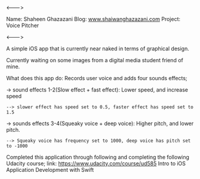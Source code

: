 <--->

Name: Shaheen Ghazazani 
Blog: www.shaiwanghazazani.com
Project: Voice Pitcher

<--->

A simple iOS app that is currently near naked in terms of graphical design. 

Currently waiting on some images from a digital media student friend of mine. 

What does this app do: Records user voice and adds four sounds effects;

->  sound effects 1-2(Slow effect + fast effect): Lower speed, and increase speed

    --> slower effect has speed set to 0.5, faster effect has speed set to 1.5 

-> sounds effects 3-4(Squeaky voice + deep voice): Higher pitch, and lower pitch. 

    --> Squeaky voice has frequency set to 1000, deep voice has pitch set to -1000 

Completed this application through following and completing the following Udacity course;
link: https://www.udacity.com/course/ud585
Intro to iOS Application Development with Swift
